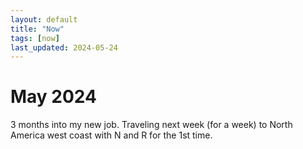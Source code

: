 ```yaml
---
layout: default
title: "Now"
tags: [now]
last_updated: 2024-05-24
---
```

# May 2024

3 months into my new job.  Traveling next week (for a week) to North America west coast with N and R for the 1st time.
